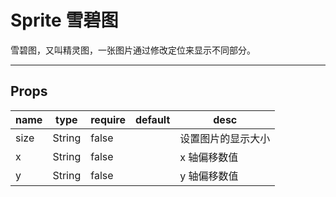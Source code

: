 # Sprite 雪碧图

雪碧图，又叫精灵图，一张图片通过修改定位来显示不同部分。

---

## Props

| name | type   | require | default | desc               |
| ---- | ------ | ------- | ------- | ------------------ |
| size | String | false   |         | 设置图片的显示大小 |
| x    | String | false   |         | x 轴偏移数值       |
| y    | String | false   |         | y 轴偏移数值       |
